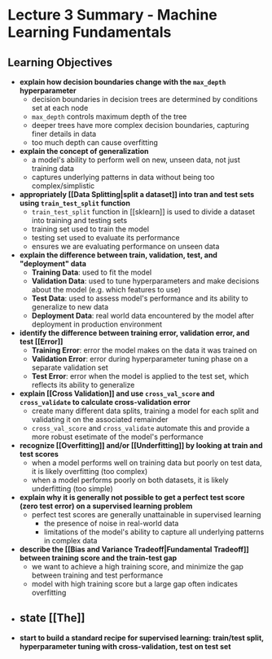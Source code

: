 # Lecture 3 Summary - Machine Learning Fundamentals
## Learning Objectives
- **explain how decision boundaries change with the `max_depth` hyperparameter**
	- decision boundaries in decision trees are determined by conditions set at each node
	- `max_depth` controls maximum depth of the tree
	- deeper trees have more complex decision boundaries, capturing finer details in data
	- too much depth can cause overfitting
- **explain the concept of generalization**
	- a model's ability to perform well on new, unseen data, not just training data
	- captures underlying patterns in data without being too complex/simplistic
- **appropriately [[Data Splitting|split a dataset]] into tran and test sets using `train_test_split` function**
	- `train_test_split` function in [[sklearn]] is used to divide a dataset into training and testing sets
	- training set used to train the model
	- testing set used to evaluate its performance
	- ensures we are evaluating performance on unseen data
- **explain the difference between train, validation, test, and "deployment" data**
	- **Training Data**: used to fit the model
	- **Validation Data**: used to tune hyperparameters and make decisions about the model (e.g. which features to use)
	- **Test Data**: used to assess model's performance and its ability to generalize to new data
	- **Deployment Data**: real world data encountered by the model after deployment in production environment
- **identify the difference between training error, validation error, and test [[Error]]**
	- **Training Error**: error the model makes on the data it was trained on
	- **Validation Error**: error during hyperparameter tuning phase on a separate validation set
	- **Test Error**: error when the model is applied to the test set, which reflects its ability to generalize
- **explain [[Cross Validation]] and use `cross_val_score` and `cross_validate` to calculate cross-validation error**
	- create many different data splits, training a model for each split and validating it on the associated remainder
	- `cross_val_score` and `cross_validate` automate this and provide a more robust esetimate of the model's performance
- **recognize [[Overfitting]] and/or [[Underfitting]] by looking at train and test scores**
	- when a model performs well on training data but poorly on test data, it is likely overfitting (too complex)
	- when a model performs poorly on both datasets, it is likely underfitting (too simple)
- **explain why it is generally not possible to get a perfect test score (zero test error) on a supervised learning problem**
	- perfect test scores are generally unattainable in supervised learning
		- the presence of noise in real-world data
		- limitations of the model's ability to capture all underlying patterns in complex data
- **describe the [[Bias and Variance Tradeoff|Fundamental Tradeoff]] between training score and the train-test gap**
	- we want to achieve a high training score, and minimize the gap between training and test performance
	- model with high training score but a large gap often indicates overfitting
- **state [[The]]**
	- 
- **start to build a standard recipe for supervised learning: train/test split, hyperparameter tuning with cross-validation, test on test set**
